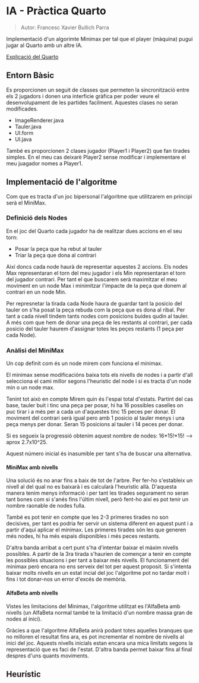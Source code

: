 # IA - Pràctica Quarto 

> Autor: Francesc Xavier Bullich Parra


Implementació d'un algorimte Minimax per tal que el player (màquina)  pugui jugar al Quarto amb un altre IA.

[Explicació del Quarto]( https://es.wikipedia.org/wiki/Quarto_(juego))

## Entorn Bàsic

Es proporcionen un seguit de classes que permeten la sincronització entre els 2 jugadors i donen una interficie gràfica per poder veure el desenvolupament de les partides facilment. Aquestes clases no seran modificades.

  - ImageRenderer.java
  - Tauler.java
  - UI.form
  - UI.java


També es proporcionen 2 clases jugador (Player1 i Player2) que fan tirades simples. En el meu cas deixarè Player2 sense modificar i implementare el meu juagador nomes a Player1.

## Implementació de l'algoritme

Com que es tracta d'un joc bipersonal l'algoritme que utilitzarem en principi serà el MiniMax.

### Definició dels Nodes

En el joc del Quarto cada jugador ha de realitzar dues accions en el seu torn:

  - Posar la peça que ha rebut al tauler
  - Triar la peça que dona al contrari
	
Així doncs cada node haurà de representar aquestes 2 accions. Els nodes Max representaran el torn del meu jugador i els Min representaran el torn del jugador contrari.
Per tant el que buscarem serà maximitzar el meu moviment en un node Max i minimitzar l'impacte de la peça que donem al contrari en un node Min.

Per represnetar la tirada cada Node haura de guardar tant la posicio del tauler on s'ha posat la peça rebuda com la peça que es dona al ribal.
Per tant a cada nivell tindem tants nodes com posicions buides qudin al tauler. A més com que hem de donar una peça de les restants al contrari, per cada posicio del tauler haurem d'assignar totes les peçes restants (1 peça per cada Node).

### Anàlisi del MiniMax

Un cop definit com és un node mirem com funciona el minimax.

El minimax sense modificacións baixa tots els nivells de nodes i a partir d'all selecciona el cami millor segons l'heuristic del node i si es tracta d'un node min o un node max.

Tenint tot això en compte Mirem quin és l'espai total d'estats.
Partint del cas base, tauler buit i tinc una peça per posar, hi ha 16 possibles caselles on puc tirar i a més per a cada un d'aquestes tinc 15 peces per donar.
El moviment del contrari serà igual pero amb 1 posicio al tauler menys i una peça menys per donar. Seran 15 posicions al tauler i 14 peces per donar.

Si es segueix la progressió obtenim aquest nombre de nodes: 16*15!*15! --> aprox 2.7x10^25.

Aquest número inicial és inasumible per tant s'ha de buscar una alternativa.

#### MiniMax amb nivells

Una solució és no anar fins a baix de tot de l'arbre. Per fer-ho s'estableix un nivell al del qual no es baixarà i es calcularà l'heuristic allà.
D'aquesta manera tenim menys informació i per tant les tirades segurament no seran tant bones com si s'anés fins l'últim nivell, però fent-ho així es pot tenir un nombre raonable de nodes fulla.

També es pot tenir en compte que les 2-3 primeres tirades no son decisives, per tant es podria fer servir un sistema diferent en aquest punt i a partir d'aquí aplicar el minimax. Les primeres tirades són les que generen més nodes, hi ha més espais disponibles i més peces restants.

D'altra banda arribat a cert punt s'ha d'intentar baixar el màxim nivells possibles. A partir de la 3ra tirada s'haurien de començar a tenir en compte les possibles situacions i per tant a baixar més nivells.
El funcionament del minimax però encara no ens serveix del tot per aquest proposit. Si s'intenta baixar molts nivells en un estat incial del joc l'algoritme pot no tardar molt i fins i tot donar-nos un error d'excés de memòria.


#### AlfaBeta amb nivells

Vistes les limitacions del Minimax, l'algoritme utilitzat es l'AlfaBeta amb nivells (un AlfaBeta normal també te la limitació d'un nombre massa gran de nodes al inici).

Gràcies a que l'algoritme AlfaBeta anirà podant totes aquelles branques que no milloren el resultat fins ara, es pot incrementar el nombre de nivells al inici del joc.
Aquests nivells inicials estan encara una mica limitats segons la representació que es faci de l'estat. D'altra banda permet baixar fins al final despres d'uns quants moviments.

## Heurístic

